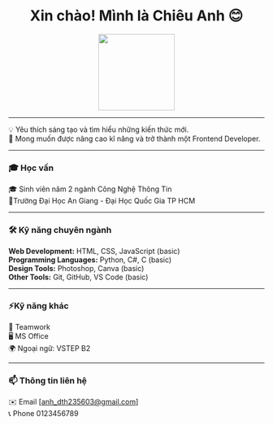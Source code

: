 <h1 align="center">Xin chào! Mình là Chiêu Anh 😊</h1>
<p align="center">
  <img src="https://avatars.githubusercontent.com/u/225698610?v=4" width="150" style="border-radius: 50;"/>
</p>

---

💡 Yêu thích sáng tạo và tìm hiểu những kiến thức mới. <br>
📍 Mong muốn được nâng cao kĩ năng và trở thành một Frontend Developer.<br>

---

### 🎓 Học vấn
🎓 Sinh viên năm 2 ngành Công Nghệ Thông Tin <br>
📍Trường Đại Học An Giang - Đại Học Quốc Gia TP HCM <br>

---

### 🛠 Kỹ năng chuyên ngành
**Web Development:** HTML, CSS, JavaScript (basic) <br>
**Programming Languages:** Python, C#, C (basic) <br>
**Design Tools:** Photoshop, Canva (basic) <br>
**Other Tools:** Git, GitHub, VS Code (basic) <br>

---

### ⚡Kỹ năng khác
👯 Teamwork <br>
🖥️ MS Office <br>
🌍 Ngoại ngữ: VSTEP B2 <br>

---

### 📫 Thông tin liên hệ
✉️ Email [anh_dth235603@gmail.com] <br>
📞 Phone 0123456789 
